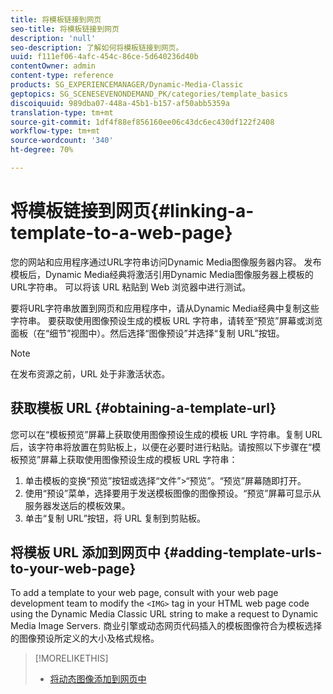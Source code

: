 ```yaml
---
title: 将模板链接到网页
seo-title: 将模板链接到网页
description: 'null'
seo-description: 了解如何将模板链接到网页。
uuid: f111ef06-4afc-454c-86ce-5d640236d40b
contentOwner: admin
content-type: reference
products: SG_EXPERIENCEMANAGER/Dynamic-Media-Classic
geptopics: SG_SCENESEVENONDEMAND_PK/categories/template_basics
discoiquuid: 989dba07-448a-45b1-b157-af50abb5359a
translation-type: tm+mt
source-git-commit: 1df4f88ef856160ee06c43dc6ec430df122f2408
workflow-type: tm+mt
source-wordcount: '340'
ht-degree: 70%

---
```



# 将模板链接到网页{#linking-a-template-to-a-web-page}

您的网站和应用程序通过URL字符串访问Dynamic Media图像服务器内容。 发布模板后，Dynamic Media经典将激活引用Dynamic Media图像服务器上模板的URL字符串。 可以将该 URL 粘贴到 Web 浏览器中进行测试。

要将URL字符串放置到网页和应用程序中，请从Dynamic Media经典中复制这些字符串。 要获取使用图像预设生成的模板 URL 字符串，请转至“预览”屏幕或浏览面板（在“细节”视图中）。然后选择“图像预设”并选择“复制 URL”按钮。

>[!NOTE]
>
>在发布资源之前，URL 处于非激活状态。

## 获取模板 URL {#obtaining-a-template-url}

您可以在“模板预览”屏幕上获取使用图像预设生成的模板 URL 字符串。复制 URL 后，该字符串将放置在剪贴板上，以便在必要时进行粘贴。请按照以下步骤在“模板预览”屏幕上获取使用图像预设生成的模板 URL 字符串：

1. 单击模板的变换“预览”按钮或选择“文件”>“预览”。“预览”屏幕随即打开。
1. 使用“预设”菜单，选择要用于发送模板图像的图像预设。“预览”屏幕可显示从服务器发送后的模板效果。
1. 单击“复制 URL”按钮，将 URL 复制到剪贴板。

## 将模板 URL 添加到网页中 {#adding-template-urls-to-your-web-page}

To add a template to your web page, consult with your web page development team to modify the `<IMG>` tag in your HTML web page code using the Dynamic Media Classic URL string to make a request to Dynamic Media Image Servers. 商业引擎或动态网页代码插入的模板图像符合为模板选择的图像预设所定义的大小及格式规格。

>[!MORELIKETHIS]
>
>* [将动态图像添加到网页中](linking-urls-web-application.md#adding_dynamic_images_to_your_web_page)

